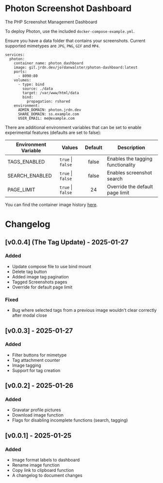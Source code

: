 # Photon Screenshot Dashboard

The PHP Screenshot Management Dashboard

To deploy Photon, use the included `docker-compose-example.yml`.

Ensure you have a data folder that contains your screenshots. Current supported mimetypes are `JPG`, `PNG`, `GIF` and `MP4`.

```
services:
  photon:
    container_name: photon_dashboard
    image: git.jrdn.dev/jordanwalster/photon-dashboard:latest
    ports:
      - 8090:80
    volumes:
      - type: bind
        source: ./data
        target: /var/www/html/data
        bind:
          propagation: rshared
    environment:
      ADMIN_DOMAIN: photon.jrdn.dev
      SHARE_DOMAIN: ss.example.com
      USER_EMAIL: me@example.com
```

There are additional environment variables that can be set to enable experimental features (defaults are set to false):


| Environment Variable | Values            | Default | Description                        |
| -------------------- | ----------------- |:-------:| ---------------------------------- |
| TAGS_ENABLED         | `true` \| `false` |  false  | Enables the tagging functionality  |
| SEARCH_ENABLED       | `true` \| `false` |  false  | Enables screenshot search          |
| PAGE_LIMIT           | `true` \| `false` |   24    | Override the default page limit    |

You can find the container image history [here](https://git.jrdn.dev/jordanwalster/-/packages/container/photon-dashboard/versions).

# Changelog

## [v0.0.4] (The Tag Update) - 2025-01-27

### Added

- Update compose file to use bind mount
- Delete tag button
- Added image tag pagination
- Tagged Screenshots pages
- Override for default page limit 

### Fixed

- Bug where selected tags from a previous image wouldn't clear correctly after modal close

## [v0.0.3] - 2025-01-27

### Added

- Filter buttons for mimetype
- Tag attachment counter
- Image tagging
- Support for tag creation


## [v0.0.2] - 2025-01-26

### Added

- Gravatar profile pictures
- Download image function
- Flags for disabling incomplete functions (search, tagging)

## [v0.0.1] - 2025-01-25

### Added

- Image format labels to dashboard
- Rename image function
- Copy link to clipboard function
- A changelog to document changes
